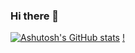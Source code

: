 ### Hi there 👋
[![Ashutosh's GitHub stats](https://github-readme-stats.vercel.app/api?username=ASHUdev05&count_private=true)](https://github.com/anuraghazra/github-readme-stats)
[!](https://github-readme-stats.vercel.app/api?username=anuraghazra&show_icons=true)



<!--
**ASHUdev05/ASHUdev05** is a ✨ _special_ ✨ repository because its `README.md` (this file) appears on your GitHub profile.

Here are some ideas to get you started:

- 🔭 I’m currently working on ...
- 🌱 I’m currently learning ...
- 👯 I’m looking to collaborate on ...
- 🤔 I’m looking for help with ...
- 💬 Ask me about ...
- 📫 How to reach me: ...
- 😄 Pronouns: ...
- ⚡ Fun fact: ...
-->
